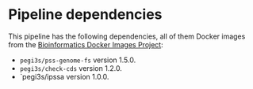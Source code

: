 # Pipeline dependencies

This pipeline has the following dependencies, all of them  Docker images from the [Bioinformatics Docker Images Project](https://pegi3s.github.io/dockerfiles/):
- `pegi3s/pss-genome-fs` version 1.5.0.
- `pegi3s/check-cds` version 1.2.0.
- `pegi3s/ipssa version 1.0.0.
